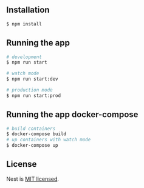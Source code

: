 ## Installation

```bash
$ npm install
```

## Running the app

```bash
# development
$ npm run start

# watch mode
$ npm run start:dev

# production mode
$ npm run start:prod
```


## Running the app docker-compose

```bash
# build containers
$ docker-compose build
# up containers with watch mode
$ docker-compose up
```

## License

Nest is [MIT licensed](LICENSE).
